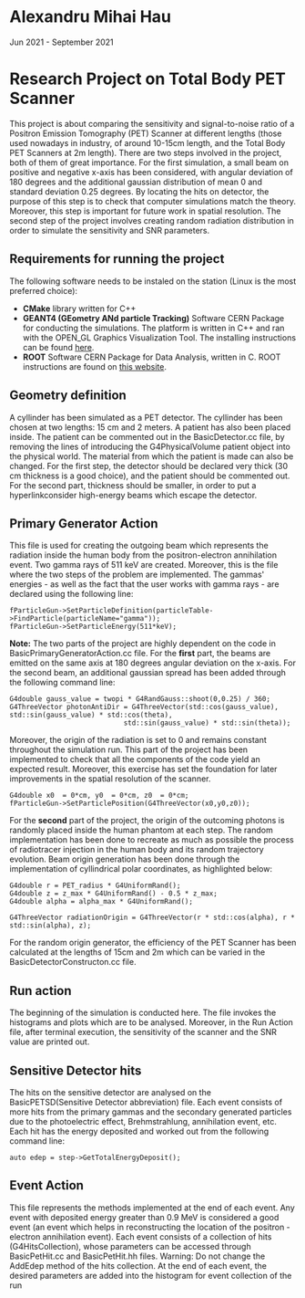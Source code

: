 # Alexandru Mihai Hau
Jun 2021 - September 2021

# Research Project on Total Body PET Scanner

This project is about comparing the sensitivity and signal-to-noise ratio of a Positron Emission Tomography (PET) Scanner at different lengths (those used nowadays in industry, of around 10-15cm length, and the Total Body PET Scanners at 2m length). There are two steps involved in the project, both of them of great importance. For the first simulation, a small beam on positive and negative x-axis has been considered, with angular deviation of 180 degrees and the additional gaussian distribution of mean 0 and standard deviation 0.25 degrees. By locating the hits on detector, the purpose of this step is to check that computer simulations match the theory. Moreover, this step is important for future work in spatial resolution. The second step of the project involves creating random radiation distribution in order to simulate the sensitivity and SNR parameters.

## Requirements for running the project

The following software needs to be instaled on the station (Linux is the most preferred choice):

* **CMake** library written for C++
* **GEANT4 (GEometry ANd particle Tracking)** Software CERN Package for conducting the simulations. The platform is written in C++ and ran with the OPEN_GL Graphics Visualization Tool. The installing instructions can be found [here](https://geant4.web.cern.ch/support/getting_started).
* **ROOT** Software CERN Package for Data Analysis, written in C. ROOT instructions are found on  [this website](https://root.cern/install/).


## Geometry definition

A cyllinder has been simulated as a PET detector. The cyllinder has been chosen at two lengths: 15 cm and 2 meters. A patient has also been placed inside. The patient can be commented out in the BasicDetector.cc file, by removing the lines of introducing the G4PhysicalVolume patient object into the physical world. The material from which the patient is made can also be changed. For the first step, the detector should be declared very thick (30 cm thickness is a good choice), and the patient should be commented out. For the second part, thickness should be smaller, in order to put a hyperlinkconsider high-energy beams which escape the detector.

## Primary Generator Action

This file is used for creating the outgoing beam which represents the radiation inside the human body from the positron-electron annihilation event. Two gamma rays of 511 keV are created. Moreover, this is the file where the two steps of the problem are implemented. The gammas' energies - as well as the fact that the user works with gamma rays - are declared using the following line:

```
fParticleGun->SetParticleDefinition(particleTable->FindParticle(particleName="gamma"));
fParticleGun->SetParticleEnergy(511*keV);

```
**Note:** The two parts of the project are highly dependent on the code in BasicPrimaryGeneratorAction.cc file. For the **first** part, the beams are emitted on the same axis at 180 degrees angular deviation on the x-axis. For the second beam, an additional gaussian spread has been added through the following command line:

```
G4double gauss_value = twopi * G4RandGauss::shoot(0,0.25) / 360;
G4ThreeVector photonAntiDir = G4ThreeVector(std::cos(gauss_value), std::sin(gauss_value) * std::cos(theta),
  					        std::sin(gauss_value) * std::sin(theta));
``` 
Moreover, the origin of the radiation is set to 0 and remains constant throughout the simulation run. This part of the project has been implemented to check that all the components of the code yield an expected result. Moreover, this exercise has set the foundation for later improvements in the spatial resolution of the scanner.

```
G4double x0  = 0*cm, y0  = 0*cm, z0  = 0*cm;
fParticleGun->SetParticlePosition(G4ThreeVector(x0,y0,z0));

```
For the **second** part of the project, the origin of the outcoming photons is randomly placed inside the human phantom at each step. The random implementation has been done to recreate as much as possible the process of radiotracer injection in the human body and its random trajectory evolution. Beam origin generation has been done through the implementation of cyllindrical polar coordinates, as highlighted below:

```
G4double r = PET_radius * G4UniformRand();
G4double z = z_max * G4UniformRand() - 0.5 * z_max;
G4double alpha = alpha_max * G4UniformRand();

G4ThreeVector radiationOrigin = G4ThreeVector(r * std::cos(alpha), r * std::sin(alpha), z);
```
For the random origin generator, the efficiency of the PET Scanner has been calculated at the lengths of 15cm and 2m which can be varied in the BasicDetectorConstructon.cc file.

## Run action

The beginning of the simulation is conducted here. The file invokes the histograms and plots which are to be analysed. Moreover, in the Run Action file, after terminal execution, the sensitivity of the scanner and the SNR value are printed out. 

## Sensitive Detector hits

The hits on the sensitive detector are analysed on the BasicPETSD(Sensitive Detector abbreviation) file. Each event consists of more hits from the primary gammas and the secondary generated particles due to the photoelectric effect, Brehmstrahlung, annihilation event, etc. Each hit has the energy deposited and worked out from the following command line:

```
auto edep = step->GetTotalEnergyDeposit();

```

## Event Action

This file represents the methods implemented at the end of each event. Any event with deposited energy greater than 0.9 MeV is considered a good event (an event which helps in reconstructing the location of the positron - electron annihilation event). Each event consists of a collection of hits (G4HitsCollection), whose parameters can be accessed through BasicPetHit.cc and BasicPetHit.hh files. Warning: Do not change the AddEdep method of the hits collection. At the end of each event, the desired parameters are added into the histogram for event collection of the run
